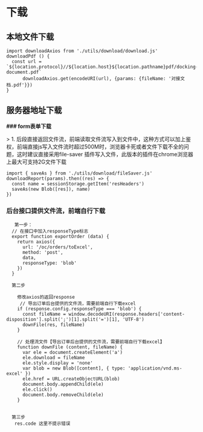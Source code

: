 

# 下载



## 本地文件下载

```
import downloadAxios from './utils/download/download.js'
downloadPdf () {
  const url = `${location.protocol}//${location.host}${location.pathname}pdf/docking-document.pdf`
      downloadAxios.get(encodeURI(url), {params: {fileName: '对接文档.pdf'}})
}
```



## 服务器地址下载



**### form表单下载**



\> 1. 后段直接返回文件流，前端读取文件流写入到文件中，这种方式可以加上鉴权，前端直接js写入文件流时超过500M时，浏览器卡死或者文件下载不全的问题，这时建议直接采用file-saver 插件写入文件，此版本的插件在chrome浏览器上最大可支持2G文件下载

```
import { saveAs } from './utils/download/fileSaver.js'
downloadReport(params).then((res) => {
  const name = sessionStorage.getItem('resHeaders')
  saveAs(new Blob([res]), name)
})

```



### 后台接口提供文件流，前端自行下载

```
   第一步：
  // 在接口中加入responseType标志
  export function exportOrder (data) {
    return axios({
      url: '/oc/orders/toExcel',
      method: 'post',
      data,
      responseType: 'blob'
    })
  }

  第二步

    修改axios的返回response
     // 导出订单后台提供的文件流，需要前端自行下载excel
    if (response.config.responseType === 'blob') {
      const fileName = window.decodeURI(response.headers['content-disposition'].split(';')[1].split('=')[1], 'UTF-8')
      downFile(res, fileName)
    }

    // 处理流文件【导出订单后台提供的文件流，需要前端自行下载excel】
    function downFile (content, fileName) {
      var ele = document.createElement('a')
      ele.download = fileName
      ele.style.display = 'none'
      var blob = new Blob([content], { type: 'application/vnd.ms-excel' })
      ele.href = URL.createObjectURL(blob)
      document.body.appendChild(ele)
      ele.click()
      document.body.removeChild(ele)
    }
    
    
  第三步
   res.code 这里不提示错误
```
